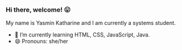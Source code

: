 ### Hi there, welcome! 😛

My name is Yasmin Katharine and I am currently a systems student.



- 🏫 I’m currently learning HTML, CSS, JavaScript, Java.
- 😄 Pronouns: she/her







